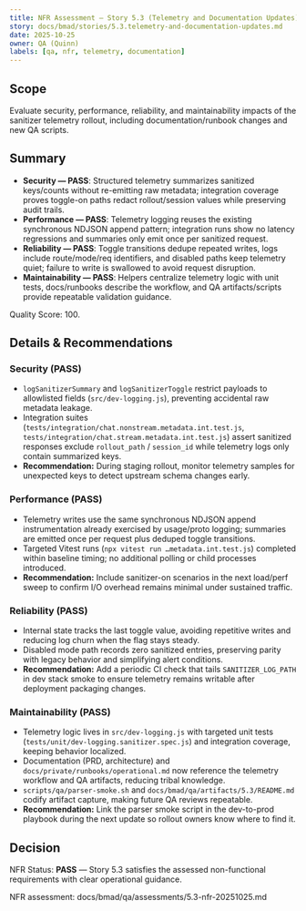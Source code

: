 ```yaml
---
title: NFR Assessment — Story 5.3 (Telemetry and Documentation Updates)
story: docs/bmad/stories/5.3.telemetry-and-documentation-updates.md
date: 2025-10-25
owner: QA (Quinn)
labels: [qa, nfr, telemetry, documentation]
---
```


## Scope

Evaluate security, performance, reliability, and maintainability impacts of the sanitizer telemetry rollout, including documentation/runbook changes and new QA scripts.

## Summary

- **Security — PASS**: Structured telemetry summarizes sanitized keys/counts without re-emitting raw metadata; integration coverage proves toggle-on paths redact rollout/session values while preserving audit trails.
- **Performance — PASS**: Telemetry logging reuses the existing synchronous NDJSON append pattern; integration runs show no latency regressions and summaries only emit once per sanitized request.
- **Reliability — PASS**: Toggle transitions dedupe repeated writes, logs include route/mode/req identifiers, and disabled paths keep telemetry quiet; failure to write is swallowed to avoid request disruption.
- **Maintainability — PASS**: Helpers centralize telemetry logic with unit tests, docs/runbooks describe the workflow, and QA artifacts/scripts provide repeatable validation guidance.

Quality Score: 100.

## Details & Recommendations

### Security (PASS)

- `logSanitizerSummary` and `logSanitizerToggle` restrict payloads to allowlisted fields (`src/dev-logging.js`), preventing accidental raw metadata leakage.
- Integration suites (`tests/integration/chat.nonstream.metadata.int.test.js`, `tests/integration/chat.stream.metadata.int.test.js`) assert sanitized responses exclude `rollout_path` / `session_id` while telemetry logs only contain summarized keys.
- **Recommendation:** During staging rollout, monitor telemetry samples for unexpected keys to detect upstream schema changes early.

### Performance (PASS)

- Telemetry writes use the same synchronous NDJSON append instrumentation already exercised by usage/proto logging; summaries are emitted once per request plus deduped toggle transitions.
- Targeted Vitest runs (`npx vitest run …metadata.int.test.js`) completed within baseline timing; no additional polling or child processes introduced.
- **Recommendation:** Include sanitizer-on scenarios in the next load/perf sweep to confirm I/O overhead remains minimal under sustained traffic.

### Reliability (PASS)

- Internal state tracks the last toggle value, avoiding repetitive writes and reducing log churn when the flag stays steady.
- Disabled mode path records zero sanitized entries, preserving parity with legacy behavior and simplifying alert conditions.
- **Recommendation:** Add a periodic CI check that tails `SANITIZER_LOG_PATH` in dev stack smoke to ensure telemetry remains writable after deployment packaging changes.

### Maintainability (PASS)

- Telemetry logic lives in `src/dev-logging.js` with targeted unit tests (`tests/unit/dev-logging.sanitizer.spec.js`) and integration coverage, keeping behavior localized.
- Documentation (PRD, architecture) and `docs/private/runbooks/operational.md` now reference the telemetry workflow and QA artifacts, reducing tribal knowledge.
- `scripts/qa/parser-smoke.sh` and `docs/bmad/qa/artifacts/5.3/README.md` codify artifact capture, making future QA reviews repeatable.
- **Recommendation:** Link the parser smoke script in the dev-to-prod playbook during the next update so rollout owners know where to find it.

## Decision

NFR Status: **PASS** — Story 5.3 satisfies the assessed non-functional requirements with clear operational guidance.

NFR assessment: docs/bmad/qa/assessments/5.3-nfr-20251025.md
